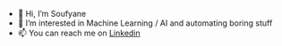 - 👋 Hi, I’m Soufyane
- 🧠 I’m interested in Machine Learning / AI and automating boring stuff
- 📫 You can reach me on <a href="https://www.linkedin.com/in/soufyane-h" target="_blank">Linkedin</a>


